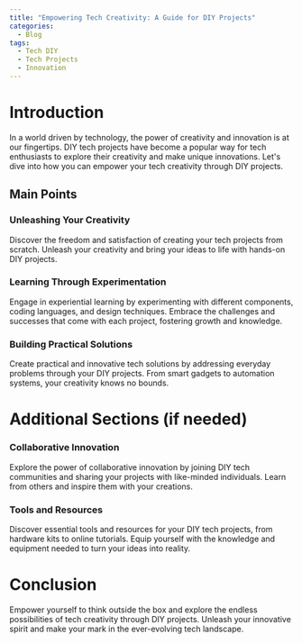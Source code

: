 ```yaml
---
title: "Empowering Tech Creativity: A Guide for DIY Projects"
categories:
  - Blog
tags:
  - Tech DIY
  - Tech Projects
  - Innovation
---
```


# Introduction
In a world driven by technology, the power of creativity and innovation is at our fingertips. DIY tech projects have become a popular way for tech enthusiasts to explore their creativity and make unique innovations. Let's dive into how you can empower your tech creativity through DIY projects.

## Main Points
### Unleashing Your Creativity
Discover the freedom and satisfaction of creating your tech projects from scratch. Unleash your creativity and bring your ideas to life with hands-on DIY projects.

### Learning Through Experimentation
Engage in experiential learning by experimenting with different components, coding languages, and design techniques. Embrace the challenges and successes that come with each project, fostering growth and knowledge.

### Building Practical Solutions
Create practical and innovative tech solutions by addressing everyday problems through your DIY projects. From smart gadgets to automation systems, your creativity knows no bounds.

# Additional Sections (if needed)
### Collaborative Innovation
Explore the power of collaborative innovation by joining DIY tech communities and sharing your projects with like-minded individuals. Learn from others and inspire them with your creations.

### Tools and Resources
Discover essential tools and resources for your DIY tech projects, from hardware kits to online tutorials. Equip yourself with the knowledge and equipment needed to turn your ideas into reality.

# Conclusion
Empower yourself to think outside the box and explore the endless possibilities of tech creativity through DIY projects. Unleash your innovative spirit and make your mark in the ever-evolving tech landscape.
